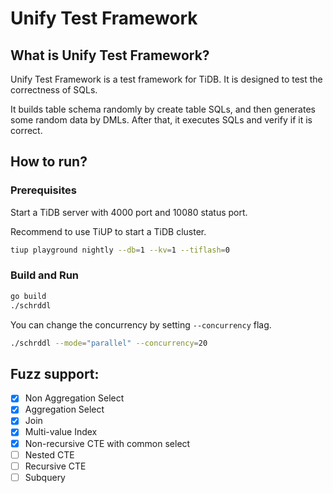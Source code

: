# Unify Test Framework

## What is Unify Test Framework?

Unify Test Framework is a test framework for TiDB. It is designed to test the correctness of SQLs.

It builds table schema randomly by create table SQLs, and then generates some random data by DMLs.
After that, it executes SQLs and verify if it is correct.

## How to run?
    
### Prerequisites

Start a TiDB server with 4000 port and 10080 status port.

Recommend to use TiUP to start a TiDB cluster.

``` bash
tiup playground nightly --db=1 --kv=1 --tiflash=0
```

### Build and Run


```bash
go build
./schrddl
```

You can change the concurrency by setting `--concurrency` flag.

```bash
./schrddl --mode="parallel" --concurrency=20
```

## Fuzz support:

- [x] Non Aggregation Select
- [x] Aggregation Select
- [x] Join
- [x] Multi-value Index
- [x] Non-recursive CTE with common select
- [ ] Nested CTE
- [ ] Recursive CTE
- [ ] Subquery